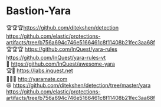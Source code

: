 # Bastion-Yara</br>
🏆🏆🏆https://github.com/ditekshen/detection</br>
https://github.com/elastic/protections-artifacts/tree/b756a694c746e5166461c8f11408b21fec3aa68f</br>🏆🏆🏆
https://github.com/InQuest/yara-rules</br>
https://github.com/InQuest/yara-rules-vt</br> 📖
https://github.com/InQuest/awesome-yara</br> 🏆🥇
https://labs.inquest.net</br>🥼🔬🧪
http://yaramate.com</br>😆
https://github.com/ditekshen/detection/tree/master/yara</br>
https://github.com/elastic/protections-artifacts/tree/b756a694c746e5166461c8f11408b21fec3aa68f</br>
